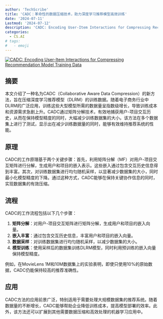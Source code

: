```yaml
---
author: 'TechScribe'
title: 'CADC：革命性的数据压缩技术，助力深度学习推荐模型高效训练'
date: '2024-07-11'
Lastmod: '2024-07-12'
description: 'CADC: Encoding User-Item Interactions for Compressing Recommendation Model Training Data'
categories:
  - CS.AI
# tags:
#   - emoji
---
```


[![CADC: Encoding User-Item Interactions for Compressing Recommendation Model Training Data](https://arxiv-research-1301205113.cos.ap-guangzhou.myqcloud.com/images/2407.08108v1.pdf_0.jpg)](https://arxiv.org/abs/2407.08108v1)

## 摘要

本文介绍了一种名为CADC（Collaborative Aware Data Compression）的新方法，旨在压缩深度学习推荐模型（DLRM）的训练数据。随着电子商务行业中DLRM的广泛应用，训练这些大型模型所需的数据量呈指数级增长，导致训练成本和资源需求急剧上升。CADC通过矩阵分解技术，有效地捕获用户-项目交互历史，从而在保持模型精度的同时，大幅减少训练数据集的大小。该方法在多个数据集上进行了测试，显示出在减少训练数据量的同时，能够有效维持推荐系统的性能。<!--more-->

## 原理

CADC的工作原理基于两个关键步骤：首先，利用矩阵分解（MF）对用户-项目交互矩阵进行分解，生成用户和项目的嵌入表示。这些嵌入通过包含交互历史信息得到丰富。其次，对训练数据集进行均匀随机采样，以显著减少数据集的大小，同时最小化模型精度的下降。通过这种方式，CADC能够在保持关键协作信息的同时，实现数据集的有效压缩。

## 流程

CADC的工作流程包括以下几个步骤：
1. **矩阵分解**：对用户-项目交互矩阵进行矩阵分解，生成用户和项目的嵌入向量。
2. **嵌入丰富**：通过包含交互历史信息，丰富用户和项目的嵌入向量。
3. **数据采样**：对训练数据集进行均匀随机采样，以减少数据集的大小。
4. **模型训练**：使用采样后的数据集训练DLRM模型，同时利用预训练的嵌入向量保持模型精度。

例如，在MovieLens 1M和10M数据集上的实验表明，即使只使用10%的原始数据，CADC仍能保持较高的推荐准确性。

## 应用

CADC方法的应用前景广泛，特别适用于需要处理大规模数据集的推荐系统。随着数据量的不断增长，CADC能够帮助企业降低训练成本，提高模型部署的效率。此外，该方法还可以扩展到其他需要数据压缩和高效处理的机器学习应用中。